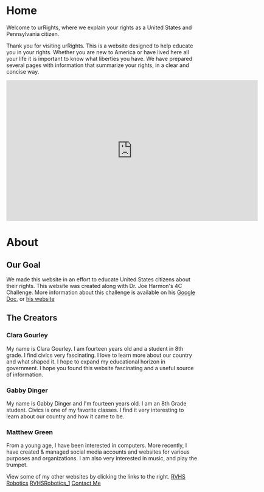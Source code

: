 # Home
Welcome to urRights, where we explain your rights as a United States and Pennsylvania citizen.

Thank you for visiting urRights. This is a website designed to help educate you in your rights. Whether you are new to America or have lived here all your life it is important to know what liberties you have. We have prepared several pages with information that summarize your rights, in a clear and concise way. 

<iframe width="661" height="370" src="https://www.youtube.com/embed/_xB1rXFVcTc" frameborder="0" allowfullscreen></iframe>

# About
## Our Goal

We made this website in an effort to educate United States citizens about their rights. This website was created along with Dr. Joe Harmon's 4C Challenge. More information about this challenge is available on his [Google Doc](https://docs.google.com/document/d/1LkyRJN9gr8_SfZdP1cNci6OdiAWY6IB1nwxo4qCZP2Y/edit), or [his website](https://sites.google.com/redbankvalley.net/joeharmon/cool-tech/4cs)

## The Creators
### Clara Gourley
My name is Clara Gourley. I am fourteen years old and a student in 8th grade. I find civics very fascinating. I love to learn more about our country and what shaped it. I hope to expand my educational horizon in government. I hope you found this website fascinating and a useful source of information. 

### Gabby Dinger
My name is Gabby Dinger and I'm fourteen years old. I am an 8th Grade student. Civics is one of my favorite classes. I find it very interesting to learn about our country and how it came to be.

### Matthew Green
From a young age, I have been interested in computers. More recently, I have created & managed social media accounts and websites for various purposes and organizations. I am also very interested in music, and play the trumpet. 

View some of my other websites by clicking the links to the right. [RVHS Robotics](rvrobots.weebly.com) [RVHSRobotics_1](rvrobots_1.weebly.com) [Contact Me](contactup.io/technotrumpet)

